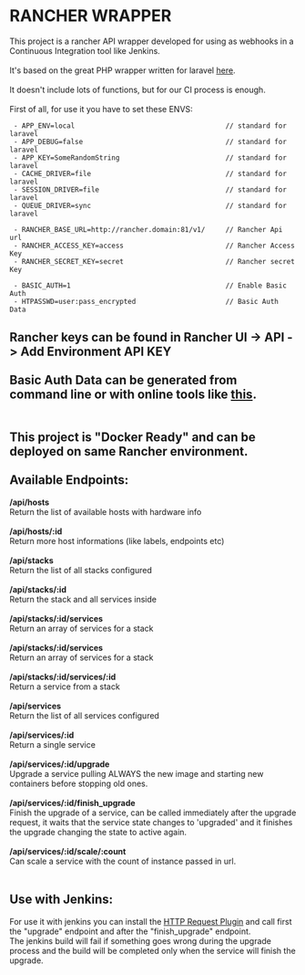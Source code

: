 RANCHER WRAPPER
=======================

This project is a rancher API wrapper developed for using as webhooks in a Continuous Integration tool like Jenkins.
<br/><br/>
It's based on the great PHP wrapper written for laravel [here](https://github.com/benmag/laravel-rancher).
<br/><br/>
It doesn't include lots of functions, but for our CI process is enough.
<br/><br/>
First of all, for use it you have to set these ENVS:

     - APP_ENV=local                                     // standard for laravel
     - APP_DEBUG=false                                   // standard for laravel
     - APP_KEY=SomeRandomString                          // standard for laravel
     - CACHE_DRIVER=file                                 // standard for laravel
     - SESSION_DRIVER=file                               // standard for laravel
     - QUEUE_DRIVER=sync                                 // standard for laravel

     - RANCHER_BASE_URL=http://rancher.domain:81/v1/     // Rancher Api url
     - RANCHER_ACCESS_KEY=access                         // Rancher Access Key
     - RANCHER_SECRET_KEY=secret                         // Rancher secret Key

     - BASIC_AUTH=1                                      // Enable Basic Auth
     - HTPASSWD=user:pass_encrypted                      // Basic Auth Data 


Rancher keys can be found in Rancher UI -> API -> Add Environment API KEY 
<br/><br/>
Basic Auth Data can be generated from command line or with online tools like [this](http://www.htaccesstools.com/htpasswd-generator/).
<br/><br/>
<br/>
This project is "Docker Ready" and can be deployed on same Rancher environment.
<br/><br/>
Available Endpoints:
--------------------
**/api/hosts**<br/>
Return the list of available hosts with hardware info
<br/><br/>
**/api/hosts/:id**<br/>
Return more host informations (like labels, endpoints etc)
<br/><br/>
**/api/stacks**<br/>
Return the list of all stacks configured
<br/><br/>
**/api/stacks/:id**<br/>
Return the stack and all services inside
<br/><br/>
**/api/stacks/:id/services**<br/>
Return an array of services for a stack
<br/><br/>
**/api/stacks/:id/services**<br/>
Return an array of services for a stack
<br/><br/>
**/api/stacks/:id/services/:id**<br/>
Return a service from a stack
<br/><br/>
**/api/services**<br/>
Return the list of all services configured
<br/><br/>
**/api/services/:id**<br/>
Return a single service
<br/><br/>
**/api/services/:id/upgrade**<br/>
Upgrade a service pulling ALWAYS the new image and starting new containers before stopping old ones.
<br/><br/>
**/api/services/:id/finish_upgrade**<br/>
Finish the upgrade of a service, can be called immediately after the upgrade request, it waits that the service state changes to 'upgraded' and it finishes the upgrade changing the state to active again. 
<br/><br/>
**/api/services/:id/scale/:count**<br/>
Can scale a service with the count of instance passed in url.
<br/><br/>


Use with Jenkins:
--------------------
For use it with jenkins you can install the [HTTP Request Plugin](https://wiki.jenkins-ci.org/display/JENKINS/HTTP+Request+Plugin) and call first the "upgrade" endpoint and after the "finish_upgrade" endpoint.<br/>
The jenkins build will fail if something goes wrong during the upgrade process and the build will be completed only when the service will finish the upgrade.